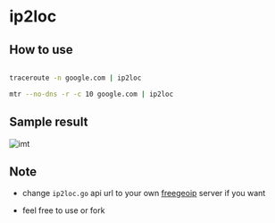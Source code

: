 #	ip2loc

##	How to use

```bash

traceroute -n google.com | ip2loc

mtr --no-dns -r -c 10 google.com | ip2loc

```

##	Sample result

![imt](http://ccnacdn.s3.amazonaws.com/img/2014-12-15_nginxln2html__ssh__14144_11-31-44.png)

##	Note

-	change `ip2loc.go` api url to your own [freegeoip](https://github.com/fiorix/freegeoip) server if you want

-	feel free to use or fork
